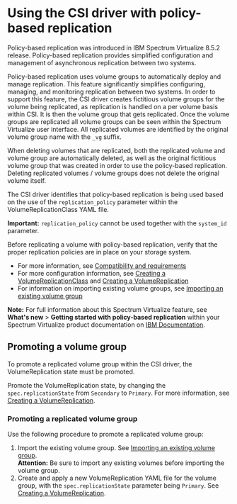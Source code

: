 # Using the CSI driver with policy-based replication

Policy-based replication was introduced in IBM Spectrum Virtualize 8.5.2 release. Policy-based replication provides simplified configuration and management of asynchronous replication between two systems.

Policy-based replication uses volume groups to automatically deploy and manage replication. This feature significantly simplifies configuring, managing, and monitoring replication between two systems. In order to support this feature, the CSI driver creates fictitious volume groups for the volume being replicated, as replication is handled on a per volume basis within CSI. It is then the volume group that gets replicated. Once the volume groups are replicated all volume groups can be seen within the Spectrum Virtualize user interface. All replicated volumes are identified by the original volume group name with the `_vg` suffix.

When deleting volumes that are replicated, both the replicated volume and volume group are automatically deleted, as well as the original fictitious volume group that was created in order to use the policy-based replication. Deleting replicated volumes / volume groups does not delete the original volume itself.

The CSI driver identifies that policy-based replication is being used based on the use of the `replication_policy` parameter within the VolumeReplicationClass YAML file.

**Important:** `replication_policy` cannot be used together with the `system_id` parameter.

Before replicating a volume with policy-based replication, verify that the proper replication policies are in place on your storage system.

- For more information, see [Compatibility and requirements](../installation/install_compatibility_requirements.md)
- For more configuration information, see [Creating a VolumeReplicationClass](../configuration/creating_volumereplicationclass.md) and [Creating a VolumeReplication](../configuration/creating_volumereplication.md)
- For information on importing existing volume groups, see [Importing an existing volume group](../configuration/importing_existing_volume_group.md)

**Note:** For full information about this Spectrum Virtualize feature, see **What's new** > **Getting started with policy-based replication** within your Spectrum Virtualize product documentation on [IBM Documentation](https://www.ibm.com/docs).

## Promoting a volume group
To promote a replicated volume group within the CSI driver, the VolumeReplication state must be promoted.

Promote the VolumeReplication state, by changing the `spec.replicationState` from `Secondary` to `Primary`. For more information, see [Creating a VolumeReplication](../configuration/creating_volumereplication.md).

### Promoting a replicated volume group
Use the following procedure to promote a replicated volume group:

1. Import the existing volume group. See [Importing an existing volume group](../configuration/importing_existing_volume_group.md).
<br>**Attention:** Be sure to import any existing volumes before importing the volume group.
2. Create and apply a new VolumeReplication YAML file for the volume group, with the  `spec.replicationState` parameter being `Primary`. See [Creating a VolumeReplication](../configuration/creating_volumereplication.md).




